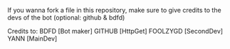 If you wanna fork a file in this repository, make sure to give credits to the devs of the bot (optional: github & bdfd)

Credits to: 
BDFD [Bot maker] 
GITHUB [HttpGet] 
FOOLZYGD [SecondDev] 
YANN [MainDev]

